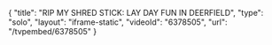 {
    "title": "RIP MY SHRED STICK: LAY DAY FUN IN DEERFIELD",
    "type": "solo",
    "layout": "iframe-static",
    "videoId": "6378505",
    "url": "\/tvpembed\/6378505"
}